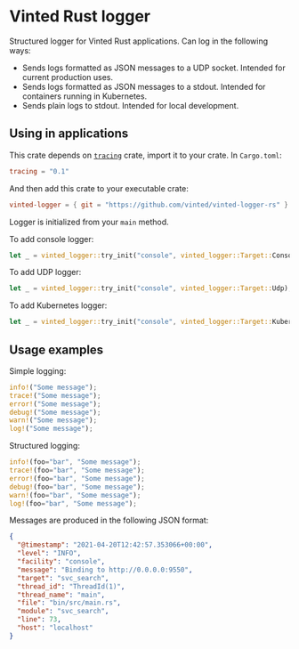 # Vinted Rust logger

Structured logger for Vinted Rust applications. Can log in the following ways:

- Sends logs formatted as JSON messages to a UDP socket. Intended for current production uses.
- Sends logs formatted as JSON messages to a stdout. Intended for containers running in Kubernetes.
- Sends plain logs to stdout. Intended for local development.

## Using in applications

This crate depends on [`tracing`](https://docs.rs/tracing/0.1.25/tracing/) crate, import it to your crate. In `Cargo.toml`:

```toml
tracing = "0.1"
```

And then add this crate to your executable crate:

```toml
vinted-logger = { git = "https://github.com/vinted/vinted-logger-rs" }
```

Logger is initialized from your `main` method.

To add console logger:

```rust
let _ = vinted_logger::try_init("console", vinted_logger::Target::Console);
```

To add UDP logger:

```rust
let _ = vinted_logger::try_init("console", vinted_logger::Target::Udp);
```

To add Kubernetes logger:

```rust
let _ = vinted_logger::try_init("console", vinted_logger::Target::Kubernetes);
```

## Usage examples

Simple logging:

```rust
info!("Some message");
trace!("Some message");
error!("Some message");
debug!("Some message");
warn!("Some message");
log!("Some message");
```

Structured logging:

```rust
info!(foo="bar", "Some message");
trace!(foo="bar", "Some message");
error!(foo="bar", "Some message");
debug!(foo="bar", "Some message");
warn!(foo="bar", "Some message");
log!(foo="bar", "Some message");
```

Messages are produced in the following JSON format:

```json
{
  "@timestamp": "2021-04-20T12:42:57.353066+00:00",
  "level": "INFO",
  "facility": "console",
  "message": "Binding to http://0.0.0.0:9550",
  "target": "svc_search",
  "thread_id": "ThreadId(1)",
  "thread_name": "main",
  "file": "bin/src/main.rs",
  "module": "svc_search",
  "line": 73,
  "host": "localhost"
}
```
